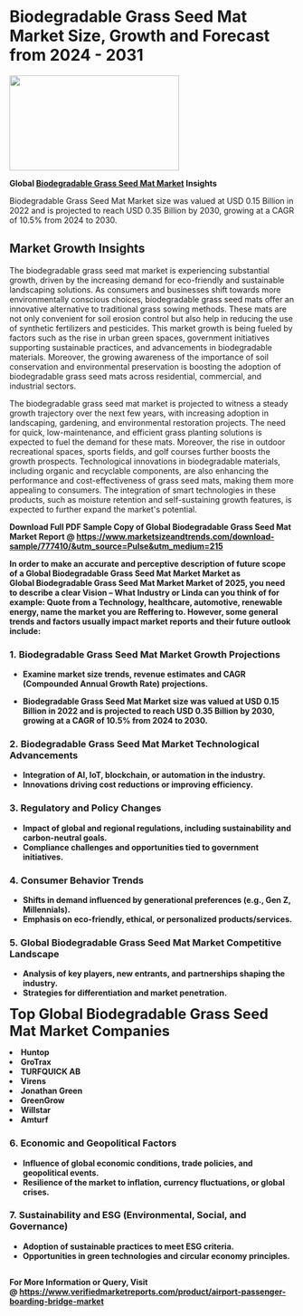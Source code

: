 <H1>Biodegradable Grass Seed Mat Market Size, Growth and Forecast from 2024 - 2031</H1><img class="aligncenter size-medium wp-image-584254" src="https://thirdeyenews.in/wp-content/uploads/2024/09/Global-Market-Research-300x168.jpeg" alt="" width="300" height="168" /><p><strong>Global&nbsp;<a href="https://www.marketsizeandtrends.com/download-sample/777410/&amp;utm_source=Pulse&amp;utm_medium=215">Biodegradable Grass Seed Mat Market</a> Insights</strong></p><p>Biodegradable Grass Seed Mat Market size was valued at USD 0.15 Billion in 2022 and is projected to reach USD 0.35 Billion by 2030, growing at a CAGR of 10.5% from 2024 to 2030.</p><p><h2>Market Growth Insights</h2> <p>The biodegradable grass seed mat market is experiencing substantial growth, driven by the increasing demand for eco-friendly and sustainable landscaping solutions. As consumers and businesses shift towards more environmentally conscious choices, biodegradable grass seed mats offer an innovative alternative to traditional grass sowing methods. These mats are not only convenient for soil erosion control but also help in reducing the use of synthetic fertilizers and pesticides. This market growth is being fueled by factors such as the rise in urban green spaces, government initiatives supporting sustainable practices, and advancements in biodegradable materials. Moreover, the growing awareness of the importance of soil conservation and environmental preservation is boosting the adoption of biodegradable grass seed mats across residential, commercial, and industrial sectors.</p> <p><strong></strong></p> <p>The biodegradable grass seed mat market is projected to witness a steady growth trajectory over the next few years, with increasing adoption in landscaping, gardening, and environmental restoration projects. The need for quick, low-maintenance, and efficient grass planting solutions is expected to fuel the demand for these mats. Moreover, the rise in outdoor recreational spaces, sports fields, and golf courses further boosts the growth prospects. Technological innovations in biodegradable materials, including organic and recyclable components, are also enhancing the performance and cost-effectiveness of grass seed mats, making them more appealing to consumers. The integration of smart technologies in these products, such as moisture retention and self-sustaining growth features, is expected to further expand the market's potential.</p> <p><strong></p><p><span class=""><strong>Download Full PDF Sample Copy of Global Biodegradable Grass Seed Mat Market Report</strong> @ <a href="https://www.marketsizeandtrends.com/download-sample/777410/&amp;utm_source=Pulse&amp;utm_medium=215" target="_blank">https://www.marketsizeandtrends.com/download-sample/777410/&amp;utm_source=Pulse&amp;utm_medium=215</a></span></p><p>In order to make an accurate and perceptive description of future scope of a Global&nbsp;Biodegradable Grass Seed Mat Market Market as Global&nbsp;Biodegradable Grass Seed Mat Market Market of 2025, you need to describe a clear Vision &ndash; What Industry or Linda can you think of for example: Quote from a Technology, healthcare, automotive, renewable energy, name the market you are Reffering to. However, some general trends and factors usually impact market reports and their future outlook include:</p><h3>1.&nbsp;<strong>Biodegradable Grass Seed Mat Market Growth Projections</strong></h3><ul><li>Examine market size trends, revenue estimates and CAGR (Compounded Annual Growth Rate) projections.</li><li><p>Biodegradable Grass Seed Mat Market size was valued at USD 0.15 Billion in 2022 and is projected to reach USD 0.35 Billion by 2030, growing at a CAGR of 10.5% from 2024 to 2030.</p></li></ul><h3>2.&nbsp;<strong>Biodegradable Grass Seed Mat Market Technological Advancements</strong></h3><ul><li>Integration of AI, IoT, blockchain, or automation in the industry.</li><li>Innovations driving cost reductions or improving efficiency.</li></ul><h3>3.&nbsp;<strong>Regulatory and Policy Changes</strong></h3><ul><li>Impact of global and regional regulations, including sustainability and carbon-neutral goals.</li><li>Compliance challenges and opportunities tied to government initiatives.</li></ul><h3>4.&nbsp;<strong>Consumer Behavior Trends</strong></h3><ul><li>Shifts in demand influenced by generational preferences (e.g., Gen Z, Millennials).</li><li>Emphasis on eco-friendly, ethical, or personalized products/services.</li></ul><h3>5.&nbsp;<strong>Global Biodegradable Grass Seed Mat Market Competitive Landscape</strong></h3><ul><li>Analysis of key players, new entrants, and partnerships shaping the industry.</li><li>Strategies for differentiation and market penetration.</li></ul><p data-pm-slice="1 1 []"><span style="color: inherit; font-family: inherit; font-size: 25px;">Top Global Biodegradable Grass Seed Mat Market Companies</span></p><div class="" data-test-id=""><p><li>Huntop</li><li> GroTrax</li><li> TURFQUICK AB</li><li> Virens</li><li> Jonathan Green</li><li> GreenGrow</li><li> Willstar</li><li> Amturf</li></p></div><h3>6.&nbsp;<strong>Economic and Geopolitical Factors</strong></h3><ul><li>Influence of global economic conditions, trade policies, and geopolitical events.</li><li>Resilience of the market to inflation, currency fluctuations, or global crises.</li></ul><h3>7.&nbsp;<strong>Sustainability and ESG (Environmental, Social, and Governance)</strong></h3><ul><li>Adoption of sustainable practices to meet ESG criteria.</li><li>Opportunities in green technologies and circular economy principles.</li></ul><h2><strong style="font-size: 14px;">For More Information or Query, Visit @&nbsp;</strong><a style="background-color: #ffffff; font-size: 14px;" href="https://www.marketsizeandtrends.com/report/biodegradable-grass-seed-mat-market/" target="_blank">https://www.verifiedmarketreports.com/product/airport-passenger-boarding-bridge-market</a></h2>
